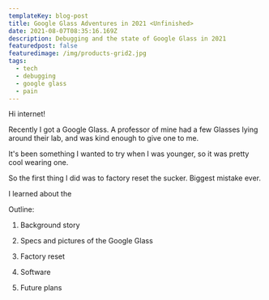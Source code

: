 ```yaml
---
templateKey: blog-post
title: Google Glass Adventures in 2021 <Unfinished>
date: 2021-08-07T08:35:16.169Z
description: Debugging and the state of Google Glass in 2021
featuredpost: false
featuredimage: /img/products-grid2.jpg
tags:
  - tech
  - debugging
  - google glass
  - pain
---
```

Hi internet!

Recently I got a Google Glass. A professor of mine had a few Glasses lying around their lab, and was kind enough to give one to me.

It's been something I wanted to try when I was younger, so it was pretty cool wearing one.

So the first thing I did was to factory reset the sucker. Biggest mistake ever.

I learned about the



Outline:

1. Background story

2. Specs and pictures of the Google Glass

3. Factory reset

4. Software

5. Future plans